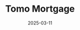 ---  
layout: startup_page  
title: "Tomo Mortgage"  
id: "tomo.com"  
permalink: "/tomomortgagetomo.com03112025/"  
website: "https://tomo.com/"  
funding_round: "Series B"  
funding_amount: "$20M"  
investors: "Progressive Insurance, Ribbit Capital, NFX, DST Global Partners"  
about: "Tomo Mortgage is a digital mortgage lender utilizing AI to offer competitive interest rates. They aim to streamline the mortgage process, save homebuyers money, and eliminate unnecessary fees. The company offers a transparent and efficient experience, with a focus on customer satisfaction."  
markets: "Fintech, Real Estate, Financial Services, Mortgage"  
hq: "Stamford, Connecticut, United States"  
founded_year: "2020"  
linkedin: "https://www.linkedin.com/company/tomonetworks"  
twitter: "https://twitter.com/TomoNetworksInc"  
instagram: ""  
facebook: "https://facebook.com/TomoMortgageLLC"  
crunchbase: "https://www.crunchbase.com/organization/tomo-a2ad"  
pitchbook: "https://pitchbook.com/profiles/company/442358-38"  

date_display: "11-Mar-2025"  
date: "2025-03-11"

# SEO Optimization  
meta_title: "Tomo Mortgage - Series B Funding ($20M)"  
meta_description: "Tomo Mortgage, Tomo Mortgage is a digital mortgage lender utilizing AI to offer competitive interest rates. They aim to streamline the mortgage process, save homebuy..."  
meta_keywords: "Tomo Mortgage, Fintech, Real Estate, Financial Services, Mortgage, Series B funding"  
canonical_url: "https://startup.projectstartups.com/tomomortgagetomo.com03112025/"  
---